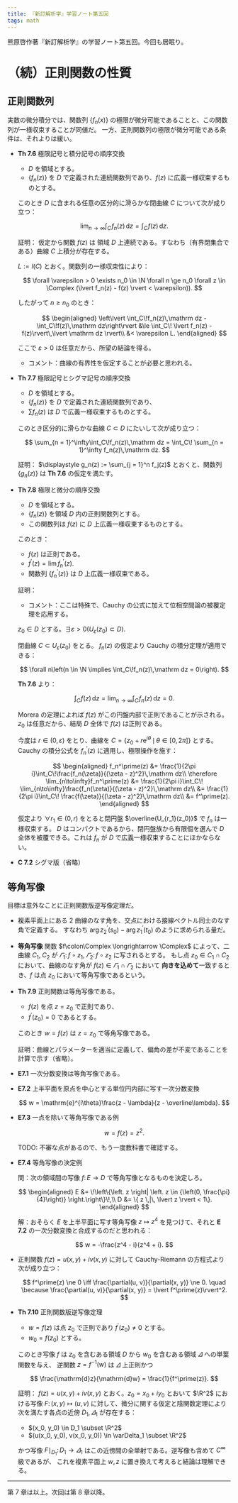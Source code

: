 ```yaml
---
title: 『新訂解析学』学習ノート第五回
tags: math
---
```


熊原啓作著『新訂解析学』の学習ノート第五回。今回も居眠り。

# （続）正則関数の性質

## 正則関数列

実数の微分積分では、関数列 $\lbrace f_n(x) \rbrace$ の極限が微分可能であることと、この関数列が一様収束することが同値だ。
一方、正則関数列の極限が微分可能である条件は、それよりは緩い。

* **Th 7.6** 極限記号と積分記号の順序交換
  * $D$ を領域とする。
  * $\lbrace f_n(z) \rbrace$ を $D$ で定義された連続関数列であり、$f(z)$ に広義一様収束するものとする。

  このとき $D$ に含まれる任意の区分的に滑らかな閉曲線 $C$ について次が成り立つ：

  $$
  \lim_{n \to \infty}\int_C\!f_n(z)\,\mathrm dz = \int_C\!f(z)\,\mathrm dz.
  $$

  証明：
  仮定から関数 $f(z)$ は 領域 $D$ 上連続である。すなわち（有界閉集合である）曲線 $C$ 上積分が存在する。

  $L := l(C)$ とおく。関数列の一様収束性により：

  $$
  \forall \varepsilon > 0
    \exists n_0 \in \N
        \forall n \ge n_0 \forall z \in \Complex (\lvert f_n(z) - f(z) \rvert < \varepsilon)).
  $$

  したがって $n \ge n_0$ のとき：

  $$
  \begin{aligned}
      \left\lvert \int_C\!f_n(z)\,\mathrm dz - \int_C\!f(z)\,\mathrm dz\right\rvert
      &\le \int_C\! \lvert f_n(z) - f(z)\rvert\,\lvert \mathrm dz \rvert\\
      &< \varepsilon L.
  \end{aligned}
  $$

  ここで $\varepsilon > 0$ は任意だから、所望の結論を得る。
  * コメント：曲線の有界性を仮定することが必要と思われる。
* **Th 7.7** 極限記号とシグマ記号の順序交換
  * $D$ を領域とする。
  * $\lbrace f_n(z) \rbrace$ を $D$ で定義された連続関数列であり、
  * $\sum f_n(z)$ は $D$ で広義一様収束するものとする。

  このとき区分的に滑らかな曲線 $C \subset D$ にたいして次が成り立つ：

  $$
  \sum_{n = 1}^\infty\int_C\!f_n(z)\,\mathrm dz
  = \int_C\! \sum_{n = 1}^\infty f_n(z)\,\mathrm dz.
  $$

  証明：
  $\displaystyle g_n(z) := \sum_{j = 1}^n f_j(z)$ とおくと、関数列 $\lbrace g_n(z) \rbrace$ は
  **Th 7.6** の仮定を満たす。
* **Th 7.8** 極限と微分の順序交換
  * $D$ を領域とする。
  * $\lbrace f_n(z) \rbrace$ を領域 $D$ 内の正則関数列とする。
  * この関数列は $f(z)$ に $D$ 上広義一様収束するものとする。

  このとき：
  * $f(z)$ は正則である。
  * $f^\prime(z) = \lim f_n^\prime(z).$
  * 関数列 $\lbrace f_n^\prime(z) \rbrace$ は $D$ 上広義一様収束である。

  証明：
  * コメント：ここは特殊で、Cauchy の公式に加えて位相空間論の被覆定理を応用する。

  $z_0 \in D$ とする。$\exists \varepsilon > 0 (U_{\varepsilon}(z_0) \subset D).$

  閉曲線 $C \subset U_{\varepsilon}(z_0)$ をとる。
  $f_n(z)$ の仮定より Cauchy の積分定理が適用できる：

  $$
  \forall n\left(n \in \N \implies \int_C\!f_n(z)\,\mathrm dz = 0\right).
  $$

  **Th 7.6** より：

  $$
  \int_C\!f(z)\,\mathrm dz = \lim_{n\to\infty}\int_C\!f_n(z)\,\mathrm dz = 0.
  $$

  Morera の定理によれば $f(z)$ がこの円盤内部で正則であることが示される。
  $z_0$ は任意だから、結局 $D$ 全体で $f(z)$ は正則である。

  今度は $r \in {(0, \varepsilon)}$ をとり、曲線を $C = \lbrace z_0 + r\mathrm{e}^{i\theta}\,\mid\, \theta \in {[0, 2\pi]} \rbrace$ とする。
  Cauchy の積分公式を $f_n^\prime(z)$ に適用し、極限操作を施す：

  $$
  \begin{aligned}
  f_n^\prime(z) &= \frac{1}{2\pi i}\int_C\!\frac{f_n(\zeta)}{(\zeta - z)^2}\,\mathrm dz\\
  \therefore \lim_{n\to\infty}f_n^\prime(z) &= \frac{1}{2\pi i}\int_C\! \lim_{n\to\infty}\frac{f_n(\zeta)}{(\zeta - z)^2}\,\mathrm dz\\
  &= \frac{1}{2\pi i}\int_C\! \frac{f(\zeta)}{(\zeta - z)^2}\,\mathrm dz\\
  &= f^\prime(z).
  \end{aligned}
  $$

  仮定より $\forall r_1 \in {(0, r)}$ をとると閉円盤 $\overline{U_{r_1}(z_0)}$ で $f_n$ は一様収束する。
  $D$ はコンパクトであるから、閉円盤族から有限個を選んで $D$ 全体を被覆できる。これは $f_n$ が $D$ で広義一様収束することにほかならない。
* **C 7.2** シグマ版（省略）

## 等角写像

目標は意外なことに正則関数版逆写像定理だ。

* 複素平面上にある 2 曲線のなす角を、交点における接線ベクトル同士のなす角で定義する。
  すなわち $\arg z_2^\prime(s_0) - \arg z_1^\prime(t_0)$ のように求められる量だ。
* **等角写像** 関数 $f\colon\Complex \longrightarrow \Complex$ によって、二曲線 $C_1,\;C_2$ が
  $\varGamma_1\colon f \circ z_1,\;\varGamma_2\colon f \circ z_2$ に写されるとする。
  もし点 $z_0 \in C_1 \cap C_2$ において、曲線のなす角が $f(z) \in \varGamma_1 \cap \varGamma_2$ において
  **向きを込めて**一致するとき、$f$ は点 $z_0$ において等角写像であるという。
* **Th 7.9** 正則関数は等角写像である。
  * $f(z)$ を点 $z = z_0$ で正則であり、
  * $f^\prime(z_0) = 0$ であるとする。

  このとき $w = f(z)$ は $z = z_0$ で等角写像である。

  証明：曲線とパラメーターを適当に定義して、偏角の差が不変であることを計算で示す（省略）。
* **E7.1** 一次分数変換は等角写像である。
* **E7.2** 上半平面を原点を中心とする単位円内部に写す一次分数変換

  $$
  w = \mathrm{e}^{i\theta}\frac{z - \lambda}{z - \overline\lambda}.
  $$

* **E7.3** 一点を除いて等角写像である例

  $$
  w = f(z) = z^2.
  $$

  TODO: 不審な点があるので、もう一度教科書で確認する。
* **E7.4** 等角写像の決定例

  問：次の領域間の写像 $f\colon E \longrightarrow D$ で等角写像となるものを決定しろ。

  $$
  \begin{aligned}
      E &= \!\left\{\left. z \right| \left. z \in {\left(0, \frac{\pi}{4}\right)} \right.\right\}\!,\\
      D &= \{ z \,|\, \lvert z \rvert < 1\}.
  \end{aligned}
  $$

  解：おそらく $E$ を上半平面に写す等角写像 $z \longmapsto z^4$ を見つけて、それと **E 7.2** の一次分数変換と合成するのだと思われる：

  $$
  w = -\frac{z^4 - i}{z^4 + i}.
  $$

* 正則関数 $f(z) = u(x, y) + iv(x, y)$ に対して Cauchy-Riemann の方程式より次が成り立つ：

  $$
  f^\prime(z) \ne 0 \iff \frac{\partial(u, v)}{\partial(x, y)} \ne 0.
  \quad \because \frac{\partial(u, v)}{\partial(x, y)} = \lvert f^\prime(z)\rvert^2.
  $$

* **Th 7.10** 正則関数版逆写像定理
  * $w = f(z)$ は点 $z_0$ で正則であり $f^\prime(z_0) \ne 0$ とする。
  * $w_0 = f(z_0)$ とする。

  このとき写像 $f$ は $z_0$ を含むある領域 $D$ から $w_0$ を含むある領域 $\varDelta$ への単葉関数を与え、
  逆関数 $z = f^{-1}(w)$ は $\varDelta$ 上正則かつ

  $$
  \frac{\mathrm{d}z}{\mathrm{d}w} = \frac{1}{f^\prime(z)}.
  $$

  証明：
  $f(z) = u(x, y) + iv(x, y)$ とおく。$z_0 = x_0 + i y_0$ とおいて
  $\R^2$ における写像 $F\colon(x, y) \longmapsto (u, v)$ に対して、微分に関する仮定と陰関数定理により次を満たす各点の近傍 $D_1, \varDelta_1$ が存在する：

  * $(x_0, y_0) \in D_1 \subset \R^2$
  * $(u(x_0, y_0), v(x_0, y_0)) \in \varDelta_1 \subset \R^2$

  かつ写像 $F\mid_{D_1}\colon D_1 \longrightarrow \varDelta_1$ はこの近傍間の全単射である。逆写像も含めて $C^\infty$ 級であるが、
  これを複素平面上 $w, z$ に置き換えて考えると結論は理解できる。

----

第 7 章は以上。次回は第 8 章以降。
